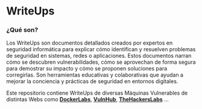 # WriteUps
### ¿Qué son?
Los WriteUps son documentos detallados creados por expertos en seguridad informática para explicar cómo identifican y resuelven problemas de seguridad en sistemas, redes o aplicaciones. Estos documentos narran cómo se descubren vulnerabilidades, cómo se aprovechan de forma segura para demostrar su impacto y cómo se proponen soluciones para corregirlas. Son herramientas educativas y colaborativas que ayudan a mejorar la conciencia y prácticas de seguridad en entornos digitales.

Este repositorio contiene WriteUps de diversas Máquinas Vulnerables de distintas Webs como **[DockerLabs](https://dockerlabs.es/)**, **[VulnHub](https://www.vulnhub.com/)**, **[TheHackersLabs](https://thehackerslabs.com/)** ...

